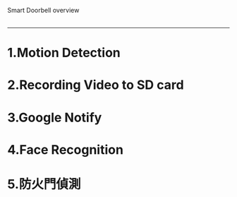 Smart Doorbell overview<br><br>
--- ---
# 1.Motion Detection<br>
# 2.Recording Video to SD card<br>
# 3.Google Notify<br>
# 4.Face Recognition<br>
# 5.防火門偵測<br>
